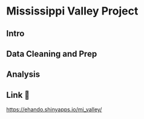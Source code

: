 # Mississippi Valley Project

## Intro

## Data Cleaning and Prep

## Analysis

## Link :link:
https://ehando.shinyapps.io/mi_valley/
